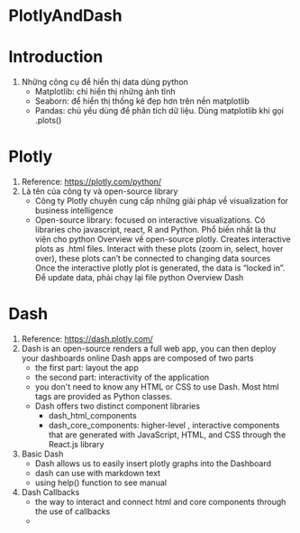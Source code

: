 # PlotlyAndDash

# Introduction
1. Những công cụ để hiển thị data dùng python
    - Matplotlib: chỉ hiển thị những ảnh tĩnh
    - Seaborn: để hiển thị thống kê đẹp hơn trên nền matplotlib
    - Pandas: chủ yếu dùng để phân tích dữ liệu. Dùng matplotlib khi gọi .plots()

# Plotly
1. Reference: https://plotly.com/python/
2. Là tên của công ty và open-source library
    - Công ty Plotly chuyên cung cấp những giải pháp về visualization for business intelligence
    - Open-source library: focused on interactive visualizations. Có libraries cho javascript, react, R and Python. Phổ biến nhất là thư viện cho python
Overview về open-source plotly. Creates interactive plots as .html files. Interact with these plots (zoom in, select, hover over), these plots can’t be connected to changing data sources
Once the interactive plotly plot is generated, the data is “locked in”. Để update data, phải chạy lại file python
Overview Dash

# Dash
1. Reference: https://dash.plotly.com/
1. Dash is an open-source renders a full web app, you can then deploy your dashboards online
Dash apps are composed of two parts
    - the first part: layout the app
    - the second part: interactivity of the application
    - you don't need to know any HTML or CSS to use Dash. Most html tags are provided as 
Python classes. 
    - Dash offers two distinct component libraries
        - dash_html_components
        - dash_core_components: higher-level , interactive components that are generated
   with JavaScript, HTML, and CSS through the React.js library
1. Basic Dash
    - Dash allows us to easily insert plotly graphs into the Dashboard
    - dash can use with markdown text
    - using help() function to see manual
2. Dash Callbacks
    - the way to interact and connect html and core components through the use of 
    callbacks
    - 
    
